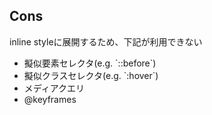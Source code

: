 ## Cons

inline styleに展開するため、下記が利用できない

<ul class="bad">
  <li>擬似要素セレクタ(e.g. `::before`)</li>
  <li>擬似クラスセレクタ(e.g. `:hover`)</li>
  <li>メディアクエリ</li>
  <li>@keyframes</li>
</ul>


